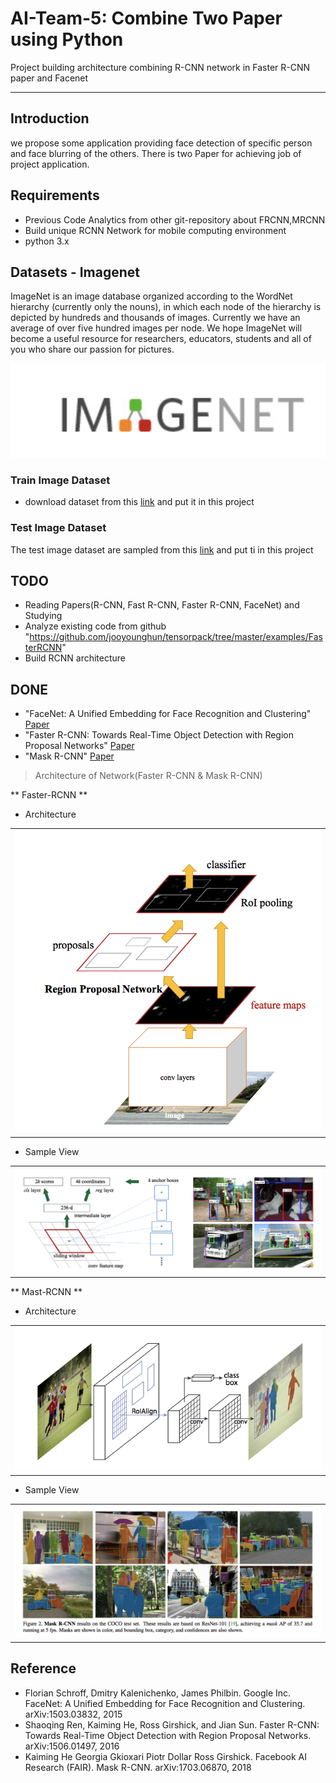 # AI-Team-5: Combine Two Paper using Python
Project building architecture combining R-CNN network in Faster R-CNN paper and Facenet
___
## Introduction
we propose some application providing face detection of specific person and face blurring of the others.
There is two Paper for achieving job of project application.

## Requirements

- Previous Code Analytics from other git-repository about FRCNN,MRCNN
- Build unique RCNN Network for mobile computing environment
- python 3.x

## Datasets - Imagenet

ImageNet is an image database organized according to the WordNet hierarchy (currently only the nouns), in which each node of the hierarchy is depicted by hundreds and thousands of images. Currently we have an average of over five hundred images per node. We hope ImageNet will become a useful resource for researchers, educators, students and all of you who share our passion for pictures.

<img src="images/imagenet.png"/>


### Train Image Dataset
- download dataset from this [link](http://www.image-net.org) and put it in this project

### Test Image Dataset
The test image dataset are sampled from this [link](http://www.image-net.org) and put ti in this project

## TODO
* Reading Papers(R-CNN, Fast R-CNN, Faster R-CNN, FaceNet) and Studying
* Analyze existing code from github "https://github.com/jooyounghun/tensorpack/tree/master/examples/FasterRCNN"
* Build RCNN architecture

## DONE
* "FaceNet: A Unified Embedding for Face Recognition and Clustering" [Paper](https://arxiv.org/pdf/1503.03832) 
* "Faster R-CNN: Towards Real-Time Object Detection with Region Proposal Networks" [Paper](https://arxiv.org/pdf/1506.01497)
* "Mask R-CNN" [Paper](https://arxiv.org/abs/1703.06870)


> Architecture of Network(Faster R-CNN & Mask R-CNN)

 ** Faster-RCNN **

- Architecture
<table>
  <tr>
    <td>
     <img src="images/architecture_of_frcnn.png"/>
    </td>
  </tr>
</table>

- Sample View
<table>
  <tr>
    <td>
      <img src="images/sample_view_of_frcnn.png"/>
    </td>
  </tr>
</table>
  
  
 ** Mast-RCNN **

- Architecture
<table>
  <tr>
    <td>
     <img src="images/architecture_of_mrcnn.png"/>
    </td>
  </tr>
</table>

- Sample View
<table>
  <tr>
    <td>
      <img src="images/sample_view_of_mrcnn.png"/>
    </td>
  </tr>
</table>


## Reference
- Florian Schroff, Dmitry Kalenichenko, James Philbin. Google Inc. FaceNet: A Unified Embedding for Face Recognition and Clustering. arXiv:1503.03832, 2015
- Shaoqing Ren, Kaiming He, Ross Girshick, and Jian Sun. Faster R-CNN: Towards Real-Time Object
Detection with Region Proposal Networks. arXiv:1506.01497, 2016
- Kaiming He Georgia Gkioxari Piotr Dollar Ross Girshick. Facebook AI Research (FAIR). Mask R-CNN. arXiv:1703.06870, 2018
